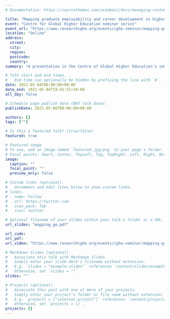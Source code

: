 ```yaml
---
# Documentation: https://sourcethemes.com/academic/docs/managing-content/

title: "Mapping graduate employability and career development in higher education research"
event: "Centre for Global Higher Education seminar series"
event_url: "https://www.researchcghe.org/events/cghe-seminar/mapping-graduate-employability-and-career-development-in-higher-education-research/"
location: "Online"
address:
  street:
  city:
  region:
  postcode:
  country:
summary: "A presentation in the Centre of Global Higher Education's seminar series, presenting the findings of my article: Mapping graduate employability and career development in higher education research."

# Talk start and end times.
#   End time can optionally be hidden by prefixing the line with `#`.
date: 2021-05-04T00:00:00+00:00
date_end: 2021-05-04T19:42:51+10:00
all_day: false

# Schedule page publish date (NOT talk date).
publishDate: 2021-05-06T00:00:00+00:00

authors: []
tags: [""]

# Is this a featured talk? (true/false)
featured: true

# Featured image
# To use, add an image named `featured.jpg/png` to your page's folder.
# Focal points: Smart, Center, TopLeft, Top, TopRight, Left, Right, BottomLeft, Bottom, BottomRight.
image:
  caption: ""
  focal_point: ""
  preview_only: false

# Custom links (optional).
#   Uncomment and edit lines below to show custom links.
# links:
# - name: Follow
#   url: https://twitter.com
#   icon_pack: fab
#   icon: twitter

# Optional filename of your slides within your talk's folder or a URL.
url_slides: "mapping_ge.pdf"

url_code:
url_pdf:
url_video: "https://www.researchcghe.org/events/cghe-seminar/mapping-graduate-employability-and-career-development-in-higher-education-research/"

# Markdown Slides (optional).
#   Associate this talk with Markdown slides.
#   Simply enter your slide deck's filename without extension.
#   E.g. `slides = "example-slides"` references `content/slides/example-slides.md`.
#   Otherwise, set `slides = ""`.
slides: ""

# Projects (optional).
#   Associate this post with one or more of your projects.
#   Simply enter your project's folder or file name without extension.
#   E.g. `projects = ["internal-project"]` references `content/project/deep-learning/index.md`.
#   Otherwise, set `projects = []`.
projects: []
---
```

